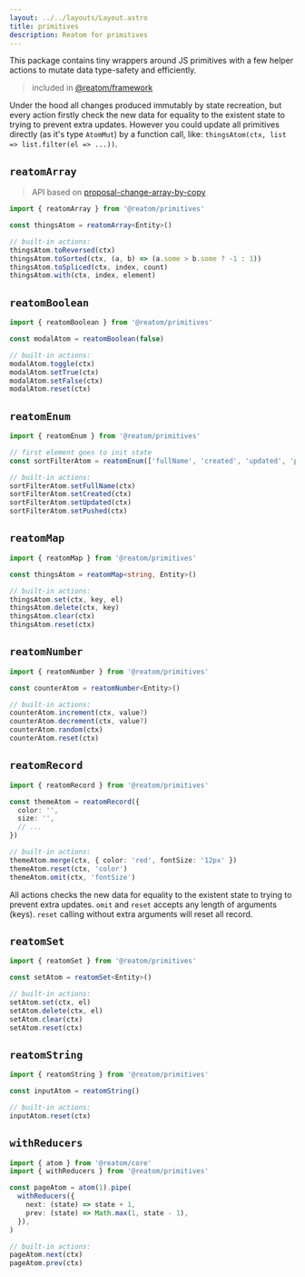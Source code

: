 ```yaml
---
layout: ../../layouts/Layout.astro
title: primitives
description: Reatom for primitives
---
```


This package contains tiny wrappers around JS primitives with a few helper actions to mutate data type-safety and efficiently.

> included in [@reatom/framework](/packages/framework)

Under the hood all changes produced immutably by state recreation, but every action firstly check the new data for equality to the existent state to trying to prevent extra updates. However you could update all primitives directly (as it's type `AtomMut`) by a function call, like: `thingsAtom(ctx, list => list.filter(el => ...))`.

## `reatomArray`

> API based on [proposal-change-array-by-copy](https://github.com/tc39/proposal-change-array-by-copy)

```ts
import { reatomArray } from '@reatom/primitives'

const thingsAtom = reatomArray<Entity>()

// built-in actions:
thingsAtom.toReversed(ctx)
thingsAtom.toSorted(ctx, (a, b) => (a.some > b.some ? -1 : 1))
thingsAtom.toSpliced(ctx, index, count)
thingsAtom.with(ctx, index, element)
```

## `reatomBoolean`

```ts
import { reatomBoolean } from '@reatom/primitives'

const modalAtom = reatomBoolean(false)

// built-in actions:
modalAtom.toggle(ctx)
modalAtom.setTrue(ctx)
modalAtom.setFalse(ctx)
modalAtom.reset(ctx)
```

## `reatomEnum`

```ts
import { reatomEnum } from '@reatom/primitives'

// first element goes to init state
const sortFilterAtom = reatomEnum(['fullName', 'created', 'updated', 'pushed'])

// built-in actions:
sortFilterAtom.setFullName(ctx)
sortFilterAtom.setCreated(ctx)
sortFilterAtom.setUpdated(ctx)
sortFilterAtom.setPushed(ctx)
```

## `reatomMap`

```ts
import { reatomMap } from '@reatom/primitives'

const thingsAtom = reatomMap<string, Entity>()

// built-in actions:
thingsAtom.set(ctx, key, el)
thingsAtom.delete(ctx, key)
thingsAtom.clear(ctx)
thingsAtom.reset(ctx)
```

## `reatomNumber`

```ts
import { reatomNumber } from '@reatom/primitives'

const counterAtom = reatomNumber<Entity>()

// built-in actions:
counterAtom.increment(ctx, value?)
counterAtom.decrement(ctx, value?)
counterAtom.random(ctx)
counterAtom.reset(ctx)
```

## `reatomRecord`

```ts
import { reatomRecord } from '@reatom/primitives'

const themeAtom = reatomRecord({
  color: '',
  size: '',
  // ...
})

// built-in actions:
themeAtom.merge(ctx, { color: 'red', fontSize: '12px' })
themeAtom.reset(ctx, 'color')
themeAtom.omit(ctx, 'fontSize')
```

All actions checks the new data for equality to the existent state to trying to prevent extra updates. `omit` and `reset` accepts any length of arguments (keys). `reset` calling without extra arguments will reset all record.

## `reatomSet`

```ts
import { reatomSet } from '@reatom/primitives'

const setAtom = reatomSet<Entity>()

// built-in actions:
setAtom.set(ctx, el)
setAtom.delete(ctx, el)
setAtom.clear(ctx)
setAtom.reset(ctx)
```

## `reatomString`

```ts
import { reatomString } from '@reatom/primitives'

const inputAtom = reatomString()

// built-in actions:
inputAtom.reset(ctx)
```

## `withReducers`

```ts
import { atom } from '@reatom/core'
import { withReducers } from '@reatom/primitives'

const pageAtom = atom(1).pipe(
  withReducers({
    next: (state) => state + 1,
    prev: (state) => Math.max(1, state - 1),
  }),
)

// built-in actions:
pageAtom.next(ctx)
pageAtom.prev(ctx)
```
